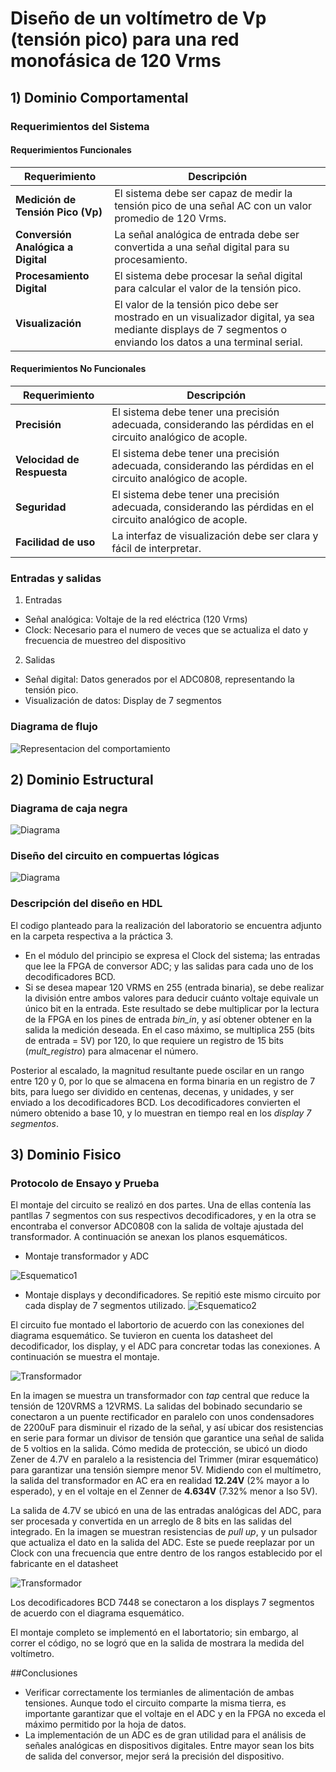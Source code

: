# Diseño de un voltímetro de Vp (tensión pico) para una red monofásica de 120 Vrms
## 1) **Dominio Comportamental**
### Requerimientos del Sistema

#### Requerimientos Funcionales
| Requerimiento                 | Descripción |
|--------------------------------|---------------------------------------------|
| **Medición de Tensión Pico (Vp)** | El sistema debe ser capaz de medir la tensión pico de una señal AC con un valor promedio de 120 Vrms. |
| **Conversión Analógica a Digital** | La señal analógica de entrada debe ser convertida a una señal digital para su procesamiento. |
| **Procesamiento Digital** | El sistema debe procesar la señal digital para calcular el valor de la tensión pico. |
| **Visualización** | El valor de la tensión pico debe ser mostrado en un visualizador digital, ya sea mediante displays de 7 segmentos o enviando los datos a una terminal serial. |

#### Requerimientos No Funcionales

| Requerimiento                 | Descripción |
|--------------------------------|---------------------------------------------|
| **Precisión** |  El sistema debe tener una precisión adecuada, considerando las pérdidas en el circuito analógico de acople. |
| **Velocidad de Respuesta** |  El sistema debe tener una precisión adecuada, considerando las pérdidas en el circuito analógico de acople. |
| **Seguridad** |  El sistema debe tener una precisión adecuada, considerando las pérdidas en el circuito analógico de acople. |
| **Facilidad de uso** | La interfaz de visualización debe ser clara y fácil de interpretar. |

### Entradas y salidas
1) Entradas 
* Señal analógica: Voltaje de la red eléctrica (120 Vrms)
* Clock: Necesario para el numero de veces que se actualiza el dato y frecuencia de muestreo del dispositivo

2) Salidas
* Señal digital: Datos generados por el ADC0808, representando la tensión pico.
* Visualización de datos: Display de 7 segmentos
  
### Diagrama de flujo 
![Representacion del comportamiento](./DiagramaLab3.png)

## 2) Dominio Estructural
### Diagrama de caja negra
![Diagrama](./CajaNegra.png)

### Diseño del circuito en compuertas lógicas
![Diagrama](./Compuertas.jpg)

### Descripción del diseño en HDL

El codigo planteado para la realización del laboratorio se encuentra adjunto en la carpeta respectiva a la práctica 3. 
- En el módulo del principio se expresa el Clock del sistema; las entradas que lee la FPGA de conversor ADC; y las salidas para cada uno de los decodificadores BCD.
- Si se desea mapear 120 VRMS en 255 (entrada binaria), se debe realizar la división entre ambos valores para deducir cuánto voltaje equivale un único bit en la entrada. Este resultado se debe multiplicar por la lectura de la FPGA en los pines de entrada _bin_in_, y así obtener obtener en la salida la medición deseada. En el caso máximo, se multiplica 255 (bits de entrada = 5V) por 120, lo que requiere un registro de 15 bits (_mult_registro_) para almacenar el número. 

Posterior al escalado, la magnitud resultante puede oscilar en un rango entre 120 y 0, por lo que se almacena en forma binaria en un registro de 7 bits, para luego ser dividido en centenas, decenas, y unidades, y ser enviado a los decodificadores BCD. Los decodificadores convierten el número obtenido a base 10, y lo muestran en tiempo real en los _display 7 segmentos_.

## 3) Dominio Fisico
### Protocolo de Ensayo y Prueba

El montaje del circuito se realizó en dos partes. Una de ellas contenía las pantllas 7 segmentos con sus respectivos decodificadores, y en la otra se encontraba el conversor ADC0808 con la salida de voltaje ajustada del transformador. A continuación se anexan los planos esquemáticos. 

- Montaje transformador y ADC

![Esquematico1](./Esquematico_1.JPG)

- Montaje displays y decondificadores. Se repitió este mismo circuito por cada display de 7 segmentos utilizado. 
![Esquematico2](./Esquematico_2.JPG)


El circuito fue montado el labortorio de acuerdo con las conexiones del diagrama esquemático. Se tuvieron en cuenta los datasheet del decodificador, los display, y el ADC para concretar todas las conexiones. A continuación se muestra el montaje. 

![Transformador](./trans_y_ADC.jpg)

En la imagen se muestra un transformador con _tap_ central que reduce la tensión de 120VRMS a 12VRMS. La salidas del bobinado secundario se conectaron a un puente rectificador en paralelo con unos condensadores de 2200uF para disminuir el rizado de la señal, y así ubicar dos resistencias en serie para formar un divisor de tensión que garantice una señal de salida de 5 voltios en la salida. Cómo medida de protección, se ubicó un diodo Zener de 4.7V en paralelo a la resistencia del Trimmer (mirar esquemático) para garantizar una tensión siempre menor 5V. Midiendo con el multímetro, la salida del transformador en AC era en realidad **12.24V** (2% mayor a lo esperado), y en el voltaje en el Zenner de **4.634V** (7.32% menor a lso 5V). 

La salida de 4.7V se ubicó en una de las entradas analógicas del ADC, para ser procesada y convertida en un arreglo de 8 bits en las salidas del integrado. En la imagen se muestran resistencias de _pull up_, y un pulsador que actualiza el dato en la salida del ADC. Este se puede reeplazar por un Clock con una frecuencia que entre dentro de los rangos establecido por el fabricante en el datasheet

![Transformador](./decoders.jpg)

Los decodificadores BCD 7448 se conectaron a los displays 7 segmentos de acuerdo con el diagrama esquemático. 

El montaje completo se implementó en el labortatorio; sin embargo, al correr el código, no se logró que en la salida de mostrara la medida del voltímetro. 


##Conclusiones
- Verificar correctamente los termianles de alimentación de ambas tensiones. Aunque todo el circuito comparte la misma tierra, es importante garantizar que el voltaje en el ADC y en la FPGA no exceda el máximo permitido por la hoja de datos.
- La implementación de un ADC es de gran utilidad para el análisis de señales analógicas en dispositivos digitales. Entre mayor sean los bits de salida del conversor, mejor será la precisión del dispositivo.

